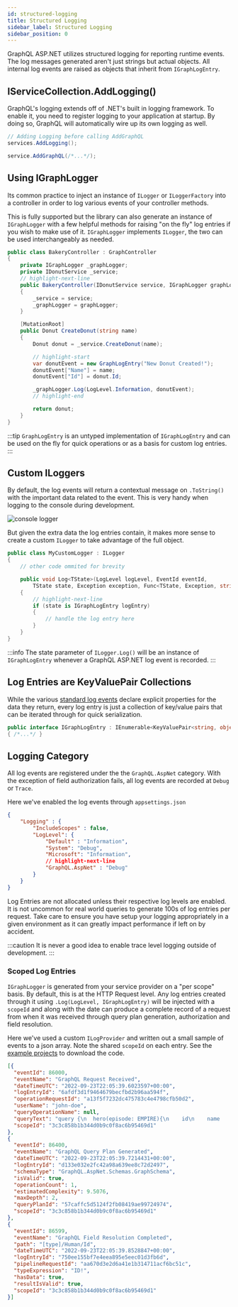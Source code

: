 ```yaml
---
id: structured-logging
title: Structured Logging
sidebar_label: Structured Logging
sidebar_position: 0
---
```


GraphQL ASP.NET utilizes structured logging for reporting runtime events. The log messages generated aren't just strings but actual objects. All internal log events are raised as objects that inherit from `IGraphLogEntry`.

## IServiceCollection.AddLogging()

GraphQL's logging extends off of .NET's built in logging framework. To enable it, you need to register logging to your application at startup. By doing so, GraphQL will automatically wire up its own logging as well.

```csharp title="Register Standard Logging"
// Adding Logging before calling AddGraphQL
services.AddLogging();

service.AddGraphQL(/*...*/);
```

## Using IGraphLogger

Its common practice to inject an instance of `ILogger` or `ILoggerFactory` into a controller in order to log various events of your controller methods.

This is fully supported but the library can also generate an instance of `IGraphLogger` with a few helpful methods for raising "on the fly" log entries if you wish to make use of it. `IGraphLogger` implements `ILogger`, the two can be used interchangeably as needed.

```csharp title="Using IGraphLogger"
public class BakeryController : GraphController
{
    private IGraphLogger _graphLogger;
    private IDonutService _service;
    // highlight-next-line
    public BakeryController(IDonutService service, IGraphLogger graphLogger)
    {
        _service = service;
        _graphLogger = graphLogger;
    }

    [MutationRoot]
    public Donut CreateDonut(string name)
    {
        Donut donut = _service.CreateDonut(name);

        // highlight-start
        var donutEvent = new GraphLogEntry("New Donut Created!");
        donutEvent["Name"] = name;
        donutEvent["Id"] = donut.Id;

        _graphLogger.Log(LogLevel.Information, donutEvent);
        // highlight-end

        return donut;
    }
}
```

:::tip
 `GraphLogEntry` is an untyped implementation of `IGraphLogEntry` and can be used on the fly for quick operations or as a basis for custom log entries.
:::

## Custom ILoggers

By default, the log events will return a contextual message on `.ToString()` with the important data related to the event. This is very handy when logging to the console during development.

![console logger](../assets/console-logger.png)

But given the extra data the log entries contain, it makes more sense to create a custom `ILogger` to take advantage of the full object.

```csharp title="Custom ILogger"
public class MyCustomLogger : ILogger
{
    // other code ommited for brevity

    public void Log<TState>(LogLevel logLevel, EventId eventId,
        TState state, Exception exception, Func<TState, Exception, string> formatter)
    {
        // highlight-next-line
        if (state is IGraphLogEntry logEntry)
        {
            // handle the log entry here
        }
    }
}
```

:::info
 The state parameter of `ILogger.Log()` will be an instance of `IGraphLogEntry` whenever a GraphQL ASP.NET log event is recorded.
:::

## Log Entries are KeyValuePair Collections

While the various [standard log events](./standard-events) declare explicit properties for the data they return, every log entry is just a collection of key/value pairs that can be iterated through for quick serialization.

```csharp
public interface IGraphLogEntry : IEnumerable<KeyValuePair<string, object>>
{ /*...*/ }
```

## Logging Category

All log events are registered under the the `GraphQL.AspNet` category. With the exception of field authorization fails, all log events are recorded at `Debug` or `Trace`.

Here we've enabled the log events through `appsettings.json`

```json title="appsettings.json"
{
    "Logging" : {
        "IncludeScopes" : false,
        "LogLevel": {
            "Default" : "Information",
            "System": "Debug",
            "Microsoft": "Information",
            // highlight-next-line
            "GraphQL.AspNet" : "Debug"
        }
    }
}
```

Log Entries are not allocated unless their respective log levels are enabled. It is not uncommon for real world queries to generate 100s of log entries per request. Take care to ensure you have setup your logging appropriately in a given environment as it can greatly impact performance if left on by accident. 

:::caution 
It is never a good idea to enable trace level logging outside of development.
:::

### Scoped Log Entries

`IGraphLogger` is generated from your service provider on a "per scope" basis. By default, this is at the HTTP Request level. Any log entries created through it using `.Log(LogLevel, IGraphLogEntry)` will be injected with a `scopeId` and along with the date can produce a complete record of a request from when it was received through query plan generation, authorization and field resolution.

Here we've used a custom `ILogProvider` and written out a small sample of events to a json array. Note the shared `scopeId` on each entry. See the [example projects](./../reference/demo-projects.md) to download the code.

```json
[{
  "eventId": 86000,
  "eventName": "GraphQL Request Received",
  "dateTimeUTC": "2022-09-23T22:05:39.6023597+00:00",
  "logEntryId": "6afdf3d1f9464679becfbd2b96aa594f",
  "operationRequestId": "a13f5f7232dc475783c4e4798cfb50d2",
  "userName": "john-doe",
  "queryOperationName": null,
  "queryText": "query {\n  hero(episode: EMPIRE){\n    id\n    name    \n  }\n}",
  "scopeId": "3c3c858b1b344d0b9c0f8ac6b95469d1"
},
{
  "eventId": 86400,
  "eventName": "GraphQL Query Plan Generated",
  "dateTimeUTC": "2022-09-23T22:05:39.7214431+00:00",
  "logEntryId": "d133e032e2fc42a98a639ee8c72d2497",
  "schemaType": "GraphQL.AspNet.Schemas.GraphSchema",
  "isValid": true,
  "operationCount": 1,
  "estimatedComplexity": 9.5076,
  "maxDepth": 2,
  "queryPlanId": "57caffc5d5124f2fb08419ae99724974",
  "scopeId": "3c3c858b1b344d0b9c0f8ac6b95469d1"
},
{
  "eventId": 86599,
  "eventName": "GraphQL Field Resolution Completed",
  "path": "[type]/Human/Id",
  "dateTimeUTC": "2022-09-23T22:05:39.8528847+00:00",
  "logEntryId": "750ee155bf7e4eea895e5eec01d3fb6d",
  "pipelineRequestId": "aa670d3e2d6a41e1b314711acf6bc51c",
  "typeExpression": "ID!",
  "hasData": true,
  "resultIsValid": true,
  "scopeId": "3c3c858b1b344d0b9c0f8ac6b95469d1"
}]
```
